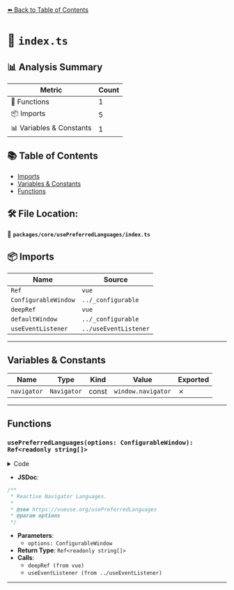 [⬅️ Back to Table of Contents](../../../index.md)

# 📄 `index.ts`

## 📊 Analysis Summary

| Metric | Count |
|--------|-------|
| 🔧 Functions | 1 |
| 📦 Imports | 5 |
| 📊 Variables & Constants | 1 |

## 📚 Table of Contents

- [Imports](#imports)
- [Variables & Constants](#variables-constants)
- [Functions](#functions)

## 🛠️ File Location:
📂 **`packages/core/usePreferredLanguages/index.ts`**

## 📦 Imports

| Name | Source |
|------|--------|
| `Ref` | `vue` |
| `ConfigurableWindow` | `../_configurable` |
| `deepRef` | `vue` |
| `defaultWindow` | `../_configurable` |
| `useEventListener` | `../useEventListener` |


---

## Variables & Constants

| Name | Type | Kind | Value | Exported |
|------|------|------|-------|----------|
| `navigator` | `Navigator` | const | `window.navigator` | ✗ |


---

## Functions

### `usePreferredLanguages(options: ConfigurableWindow): Ref<readonly string[]>`

<details><summary>Code</summary>

```ts
export function usePreferredLanguages(options: ConfigurableWindow = {}): Ref<readonly string[]> {
  const { window = defaultWindow } = options
  if (!window)
    return deepRef(['en'])

  const navigator = window.navigator
  const value = deepRef<readonly string[]>(navigator.languages)

  useEventListener(window, 'languagechange', () => {
    value.value = navigator.languages
  }, { passive: true })

  return value
}
```
</details>

- **JSDoc**:
```ts
/**
 * Reactive Navigator Languages.
 *
 * @see https://vueuse.org/usePreferredLanguages
 * @param options
 */
```

- **Parameters**:
  - `options: ConfigurableWindow`
- **Return Type**: `Ref<readonly string[]>`
- **Calls**:
  - `deepRef (from vue)`
  - `useEventListener (from ../useEventListener)`

---